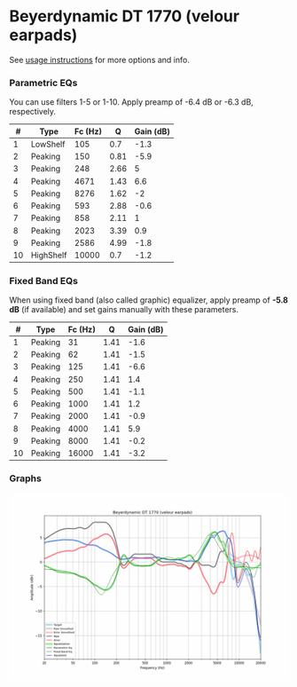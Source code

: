 # Beyerdynamic DT 1770 (velour earpads)
See [usage instructions](https://github.com/jaakkopasanen/AutoEq#usage) for more options and info.

### Parametric EQs
You can use filters 1-5 or 1-10. Apply preamp of -6.4 dB or -6.3 dB, respectively.

|   # | Type      |   Fc (Hz) |    Q |   Gain (dB) |
|-----|-----------|-----------|------|-------------|
|   1 | LowShelf  |       105 | 0.7  |        -1.3 |
|   2 | Peaking   |       150 | 0.81 |        -5.9 |
|   3 | Peaking   |       248 | 2.66 |         5   |
|   4 | Peaking   |      4671 | 1.43 |         6.6 |
|   5 | Peaking   |      8276 | 1.62 |        -2   |
|   6 | Peaking   |       593 | 2.88 |        -0.6 |
|   7 | Peaking   |       858 | 2.11 |         1   |
|   8 | Peaking   |      2023 | 3.39 |         0.9 |
|   9 | Peaking   |      2586 | 4.99 |        -1.8 |
|  10 | HighShelf |     10000 | 0.7  |        -1.2 |

### Fixed Band EQs
When using fixed band (also called graphic) equalizer, apply preamp of **-5.8 dB** (if available) and set gains manually with these parameters.

|   # | Type    |   Fc (Hz) |    Q |   Gain (dB) |
|-----|---------|-----------|------|-------------|
|   1 | Peaking |        31 | 1.41 |        -1.6 |
|   2 | Peaking |        62 | 1.41 |        -1.5 |
|   3 | Peaking |       125 | 1.41 |        -6.6 |
|   4 | Peaking |       250 | 1.41 |         1.4 |
|   5 | Peaking |       500 | 1.41 |        -1.1 |
|   6 | Peaking |      1000 | 1.41 |         1.2 |
|   7 | Peaking |      2000 | 1.41 |        -0.9 |
|   8 | Peaking |      4000 | 1.41 |         5.9 |
|   9 | Peaking |      8000 | 1.41 |        -0.2 |
|  10 | Peaking |     16000 | 1.41 |        -3.2 |

### Graphs
![](./Beyerdynamic%20DT%201770%20(velour%20earpads).png)
